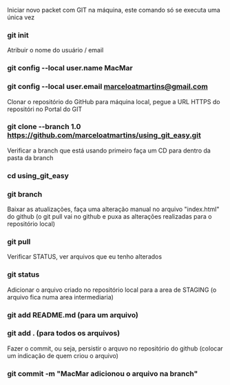 Iniciar novo packet com GIT na máquina, este comando só se executa uma única vez
### git init

Atribuir o nome do usuário / email
### git config --local user.name MacMar
### git config --local user.email marceloatmartins@gmail.com

Clonar o repositório do GitHub para máquina local, pegue a URL HTTPS do repositóri no Portal do GIT
### git clone --branch 1.0 https://github.com/marceloatmartins/using_git_easy.git

Verificar a branch que está usando
primeiro faça um CD para dentro da pasta da branch
### cd using_git_easy
### git branch

Baixar as atualizações, faça uma alteração manual no arquivo "index.html" do github (o git pull vai no github e puxa as alterações realizadas para o repositório local)
### git pull

Verificar STATUS, ver arquivos que eu tenho alterados
### git status

Adicionar o arquivo criado no repositório local para a area de STAGING (o arquivo fica numa area intermediaria)
### git add README.md (para um arquivo)
### git add . (para todos os arquivos)

Fazer o commit, ou seja, persistir o arquvo no repositório do github (colocar um indicação de quem criou o arquivo)
### git commit -m "MacMar adicionou o arquivo na branch"


